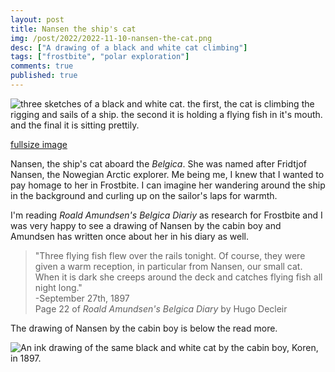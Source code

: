```yaml
---
layout: post
title: Nansen the ship's cat
img: /post/2022/2022-11-10-nansen-the-cat.png
desc: ["A drawing of a black and white cat climbing"]
tags: ["frostbite", "polar exploration"]
comments: true
published: true
---
```


![three sketches of a black and white cat. the first, the cat is climbing the rigging and sails of a ship. the second it is holding a flying fish in it's mouth. and the final it is sitting prettily.](http://www.icefairy.net/artlog/2022-11-10-nansen-the-cat.png)

[fullsize image](http://www.icefairy.net/artlog/2022-11-10-nansen-the-cat.png)

Nansen, the ship's cat aboard the *Belgica*. She was named after Fridtjof Nansen, the Nowegian Arctic explorer. Me being me, I knew that I wanted to pay homage to her in Frostbite. I can imagine her wandering around the ship in the background and curling up on the sailor's laps for warmth. 

I'm reading *Roald Amundsen's Belgica Diariy* as research for Frostbite and I was very happy to see a drawing of Nansen by the cabin boy and Amundsen has written once about her in his diary as well.

> "Three flying fish flew over the rails tonight. Of course, they were given a warm reception, in particular from Nansen, our small cat. When it is dark she creeps around the deck and catches flying fish all night long."  
> -September 27th, 1897  
> Page 22 of *Roald Amundsen's Belgica Diary* by Hugo Decleir

The drawing of Nansen by the cabin boy is below the read more.
<!--more-->

![An ink drawing of the same black and white cat by the cabin boy, Koren, in 1897.](https://external-content.duckduckgo.com/iu/?u=https%3A%2F%2Fnzaht.org%2Fwp-content%2Fuploads%2F2019%2F01%2Fcat56cce3867fbe48.52014248-1500x.jpg&f=1&nofb=1&ipt=30def95d65720db2b20def8cab9424947a1c5014837b541485b248846a195887&ipo=images)
